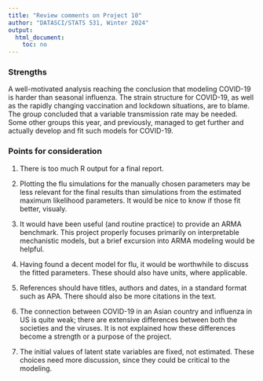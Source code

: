 ```yaml
---
title: "Review comments on Project 10"
author: "DATASCI/STATS 531, Winter 2024"
output:
  html_document:
    toc: no
---
```


### Strengths

A well-motivated analysis reaching the conclusion that modeling COVID-19 is harder than seasonal influenza. The strain structure for COVID-19, as well as the rapidly changing vaccination and lockdown situations, are to blame. The group concluded that a variable transmission rate may be needed. Some other groups this year, and previously, managed to get further and actually develop and fit such models for COVID-19.

### Points for consideration

1. There is too much R output for a final report.

1. Plotting the flu simulations for the manually chosen parameters may be less relevant for the final results than simulations from the estimated maximum likelihood parameters. It would be nice to know if those fit better, visualy.

1. It would have been useful (and routine practice) to provide an ARMA benchmark. This project properly focuses primarily on interpretable mechanistic models, but a brief excursion into ARMA modeling would be helpful.

1. Having found a decent model for flu, it would be worthwhile to discuss the fitted parameters. These should also have units, where applicable.

1. References should have titles, authors and dates, in a standard format such as APA. There should also be more citations in the text.

1. The connection between COVID-19 in an Asian country and influenza in US is quite weak; there are extensive differences between both the societies and the viruses. It is not explained how these differences become a strength or a purpose of the project. 

1. The initial values of latent state variables are fixed, not estimated. These choices need more discussion, since they could be critical to the modeling.


